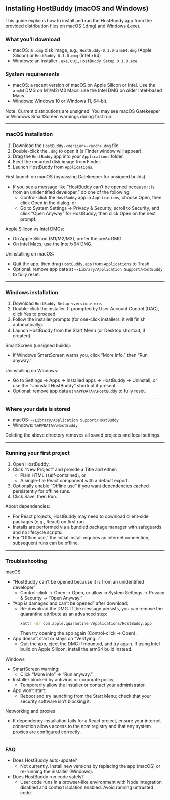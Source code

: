 ## Installing HostBuddy (macOS and Windows)

This guide explains how to install and run the HostBuddy app from the provided distribution files on macOS (.dmg) and Windows (.exe).

### What you’ll download
- macOS: a `.dmg` disk image, e.g., `HostBuddy-0.1.0-arm64.dmg` (Apple Silicon) or `HostBuddy-0.1.0.dmg` (Intel x64)
- Windows: an installer `.exe`, e.g., `HostBuddy Setup 0.1.0.exe`

### System requirements
- macOS: a recent version of macOS on Apple Silicon or Intel. Use the `arm64` DMG on M1/M2/M3 Macs; use the Intel DMG on older Intel-based Macs.
- Windows: Windows 10 or Windows 11, 64-bit.

Note: Current distributions are unsigned. You may see macOS Gatekeeper or Windows SmartScreen warnings during first run.

---

### macOS installation
1. Download the `HostBuddy-<version>-<arch>.dmg` file.
2. Double-click the `.dmg` to open it (a Finder window will appear).
3. Drag the `HostBuddy` app into your `Applications` folder.
4. Eject the mounted disk image from Finder.
5. Launch HostBuddy from `Applications`.

First launch on macOS (bypassing Gatekeeper for unsigned builds):
- If you see a message like “HostBuddy can’t be opened because it is from an unidentified developer,” do one of the following:
  - Control-click the `HostBuddy` app in `Applications`, choose Open, then click Open in the dialog; or
  - Go to System Settings → Privacy & Security, scroll to Security, and click “Open Anyway” for HostBuddy; then click Open on the next prompt.

Apple Silicon vs Intel DMGs:
- On Apple Silicon (M1/M2/M3), prefer the `arm64` DMG.
- On Intel Macs, use the Intel/x64 DMG.

Uninstalling on macOS:
- Quit the app, then drag `HostBuddy.app` from `Applications` to Trash.
- Optional: remove app data at `~/Library/Application Support/HostBuddy` to fully reset.

---

### Windows installation
1. Download `HostBuddy Setup <version>.exe`.
2. Double-click the installer. If prompted by User Account Control (UAC), click Yes to proceed.
3. Follow the installer prompts (for one-click installers, it will finish automatically).
4. Launch HostBuddy from the Start Menu (or Desktop shortcut, if created).

SmartScreen (unsigned builds):
- If Windows SmartScreen warns you, click “More info,” then “Run anyway.”

Uninstalling on Windows:
- Go to Settings → Apps → Installed apps → HostBuddy → Uninstall, or use the “Uninstall HostBuddy” shortcut if present.
- Optional: remove app data at `%APPDATA%\HostBuddy` to fully reset.

---

### Where your data is stored
- macOS: `~/Library/Application Support/HostBuddy`
- Windows: `%APPDATA%\HostBuddy`

Deleting the above directory removes all saved projects and local settings.

---

### Running your first project
1. Open HostBuddy.
2. Click “New Project” and provide a Title and either:
   - Plain HTML (self-contained), or
   - A single-file React component with a default export.
3. Optionally enable “Offline use” if you want dependencies cached persistently for offline runs.
4. Click Save, then Run.

About dependencies:
- For React projects, HostBuddy may need to download client-side packages (e.g., React) on first run.
- Installs are performed via a bundled package manager with safeguards and no lifecycle scripts.
- For “Offline use,” the initial install requires an internet connection; subsequent runs can be offline.

---

### Troubleshooting
macOS
- “HostBuddy can’t be opened because it is from an unidentified developer”:
  - Control-click → Open → Open, or allow in System Settings → Privacy & Security → “Open Anyway.”
- “App is damaged and can’t be opened” after download:
  - Re-download the DMG. If the message persists, you can remove the quarantine attribute as an advanced step:
    ```bash
    xattr -dr com.apple.quarantine /Applications/HostBuddy.app
    ```
    Then try opening the app again (Control-click → Open).
- App doesn’t start or stays on “Verifying…”:
  - Quit the app, eject the DMG if mounted, and try again. If using Intel build on Apple Silicon, install the arm64 build instead.

Windows
- SmartScreen warning:
  - Click “More info” → “Run anyway.”
- Installer blocked by antivirus or corporate policy:
  - Temporarily allow the installer or contact your administrator.
- App won’t start:
  - Reboot and try launching from the Start Menu; check that your security software isn’t blocking it.

Networking and proxies
- If dependency installation fails for a React project, ensure your internet connection allows access to the npm registry and that any system proxies are configured correctly.

---

### FAQ
- Does HostBuddy auto-update?
  - Not currently. Install new versions by replacing the app (macOS) or re-running the installer (Windows).
- Does HostBuddy run code safely?
  - User code runs in a browser-like environment with Node integration disabled and context isolation enabled. Avoid running untrusted code.


